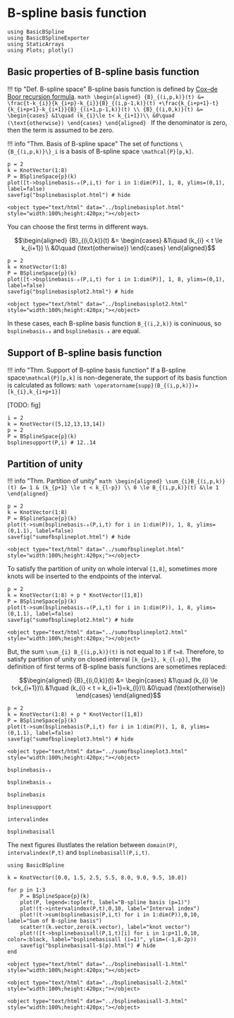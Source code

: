 # B-spline basis function

```@setup math
using BasicBSpline
using BasicBSplineExporter
using StaticArrays
using Plots; plotly()
```

## Basic properties of B-spline basis function

!!! tip "Def.  B-spline space"
    B-spline basis function is defined by [Cox–de Boor recursion formula](https://en.wikipedia.org/wiki/De_Boor%27s_algorithm).
    ```math
    \begin{aligned}
    {B}_{(i,p,k)}(t)
    &=
    \frac{t-k_{i}}{k_{i+p}-k_{i}}{B}_{(i,p-1,k)}(t)
    +\frac{k_{i+p+1}-t}{k_{i+p+1}-k_{i+1}}{B}_{(i+1,p-1,k)}(t) \\
    {B}_{(i,0,k)}(t)
    &=
    \begin{cases}
        &1\quad (k_{i}\le t< k_{i+1})\\
        &0\quad (\text{otherwise})
    \end{cases}
    \end{aligned}
    ```
    If the denominator is zero, then the term is assumed to be zero.


!!! info "Thm.  Basis of B-spline space"
    The set of functions ``\{B_{(i,p,k)}\}_i`` is a basis of B-spline space ``\mathcal{P}[p,k]``.


```@repl math
p = 2
k = KnotVector(1:8)
P = BSplineSpace{p}(k)
plot([t->bsplinebasis₊₀(P,i,t) for i in 1:dim(P)], 1, 8, ylims=(0,1), label=false)
savefig("bsplinebasisplot.html") # hide
```

```@raw html
<object type="text/html" data="../bsplinebasisplot.html" style="width:100%;height:420px;"></object>
```

You can choose the first terms in different ways.

```math
\begin{aligned}
{B}_{(i,0,k)}(t)
&=
\begin{cases}
    &1\quad (k_{i} < t \le k_{i+1}) \\
    &0\quad (\text{otherwise})
\end{cases}
\end{aligned}
```

```@repl math
p = 2
k = KnotVector(1:8)
P = BSplineSpace{p}(k)
plot([t->bsplinebasis₋₀(P,i,t) for i in 1:dim(P)], 1, 8, ylims=(0,1), label=false)
savefig("bsplinebasisplot2.html") # hide
```

```@raw html
<object type="text/html" data="../bsplinebasisplot2.html" style="width:100%;height:420px;"></object>
```

In these cases, each B-spline basis function ``B_{(i,2,k)}`` is coninuous, so `bsplinebasis₊₀` and `bsplinebasis₋₀` are equal.

## Support of B-spline basis function
!!! info "Thm.  Support of B-spline basis function"
    If a B-spline space``\mathcal{P}[p,k]`` is non-degenerate, the support of its basis function is calculated as follows:
    ```math
    \operatorname{supp}(B_{(i,p,k)})=[k_{i},k_{i+p+1}]
    ```

[TODO: fig]

```@repl math
i = 2
k = KnotVector([5,12,13,13,14])
p = 2
P = BSplineSpace{p}(k)
bsplinesupport(P,i) # 12..14
```

## Partition of unity
!!! info "Thm.  Partition of unity"
    ```math
    \begin{aligned}
    \sum_{i}B_{(i,p,k)}(t) &= 1 & (k_{p+1} \le t < k_{l-p}) \\
    0 \le B_{(i,p,k)}(t) &\le 1
    \end{aligned}
    ```

```@repl math
p = 2
k = KnotVector(1:8)
P = BSplineSpace{p}(k)
plot(t->sum(bsplinebasis₊₀(P,i,t) for i in 1:dim(P)), 1, 8, ylims=(0,1.1), label=false)
savefig("sumofbsplineplot.html") # hide
```

```@raw html
<object type="text/html" data="../sumofbsplineplot.html" style="width:100%;height:420px;"></object>
```

To satisfy the partition of unity on whole interval ``[1,8]``, sometimes more knots will be inserted to the endpoints of the interval.

```@repl math
p = 2
k = KnotVector(1:8) + p * KnotVector([1,8])
P = BSplineSpace{p}(k)
plot(t->sum(bsplinebasis₊₀(P,i,t) for i in 1:dim(P)), 1, 8, ylims=(0,1.1), label=false)
savefig("sumofbsplineplot2.html") # hide
```

```@raw html
<object type="text/html" data="../sumofbsplineplot2.html" style="width:100%;height:420px;"></object>
```

But, the sum ``\sum_{i} B_{(i,p,k)}(t)`` is not equal to ``1`` if ``t=8``.
Therefore, to satisfy partition of unity on closed interval ``[k_{p+1}, k_{l-p}]``, the definition of first terms of B-spline basis functions are sometimes replaced:

```math
\begin{aligned}
{B}_{(i,0,k)}(t)
&=
\begin{cases}
    &1\quad (k_{i} \le t<k_{i+1})\\
    &1\quad (k_{i} < t = k_{i+1}=k_{l})\\
    &0\quad (\text{otherwise})
\end{cases}
\end{aligned}
```

```@repl math
p = 2
k = KnotVector(1:8) + p * KnotVector([1,8])
P = BSplineSpace{p}(k)
plot(t->sum(bsplinebasis(P,i,t) for i in 1:dim(P)), 1, 8, ylims=(0,1.1), label=false)
savefig("sumofbsplineplot3.html") # hide
```

```@raw html
<object type="text/html" data="../sumofbsplineplot3.html" style="width:100%;height:420px;"></object>
```

```@docs
bsplinebasis₊₀
```

```@docs
bsplinebasis₋₀
```

```@docs
bsplinebasis
```

```@docs
bsplinesupport
```

```@docs
intervalindex
```

```@docs
bsplinebasisall
```

The next figures illustlates the relation between `domain(P)`, `intervalindex(P,t)` and `bsplinebasisall(P,i,t)`.

```@example
using BasicBSpline

k = KnotVector([0.0, 1.5, 2.5, 5.5, 8.0, 9.0, 9.5, 10.0])

for p in 1:3
    P = BSplineSpace{p}(k)
    plot(P, legend=:topleft, label="B-spline basis (p=1)")
    plot!(t->intervalindex(P,t),0,10, label="Interval index")
    plot!(t->sum(bsplinebasis(P,i,t) for i in 1:dim(P)),0,10, label="Sum of B-spline basis")
    scatter!(k.vector,zero(k.vector), label="knot vector")
    plot!([t->bsplinebasisall(P,1,t)[i] for i in 1:p+1],0,10, color=:black, label="bsplinebasisall (i=1)", ylim=(-1,8-2p))
    savefig("bsplinebasisall-$(p).html") # hide
end
```

```@raw html
<object type="text/html" data="../bsplinebasisall-1.html" style="width:100%;height:420px;"></object>
```

```@raw html
<object type="text/html" data="../bsplinebasisall-2.html" style="width:100%;height:420px;"></object>
```

```@raw html
<object type="text/html" data="../bsplinebasisall-3.html" style="width:100%;height:420px;"></object>
```
